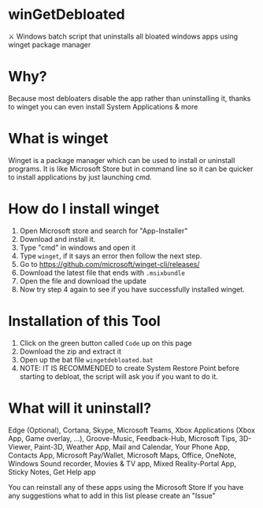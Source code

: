 # winGetDebloated
⚔ Windows batch script that uninstalls all bloated windows apps using winget package manager

# Why?
Because most debloaters disable the app rather than uninstalling it, thanks to winget you can even install System Applications & more

# What is winget
Winget is a package manager which can be used to install or uninstall programs.
It is like Microsoft Store but in command line so it can be quicker to install applications by just launching cmd.

# How do I install winget
1. Open Microsoft store and search for "App-Installer"
2. Download and install it.
3. Type "cmd" in windows and open it
4. Type `winget`, if it says an error then follow the next step.
5. Go to https://github.com/microsoft/winget-cli/releases/
6. Download the latest file that ends with `.msixbundle`
7. Open the file and download the update
8. Now try step 4 again to see if you have successfully installed winget.

# Installation of this Tool
1. Click on the green button called `Code` up on this page
2. Download the zip and extract it
3. Open up the bat file `wingetdebloated.bat`
4. NOTE: IT IS RECOMMENDED to create System Restore Point before starting to debloat, the script will ask you if you want to do it.

# What will it uninstall?
Edge (Optional), Cortana, Skype, Microsoft Teams, Xbox Applications (Xbox App, Game overlay, ...), Groove-Music, Feedback-Hub, Microsoft Tips, 3D-Viewer, Paint-3D, Weather App, Mail and Calendar, Your Phone App, Contacts App, Microsoft Pay/Wallet, Microsoft Maps, Office, OneNote, Windows Sound recorder, Movies & TV app, Mixed Reality-Portal App, Sticky Notes, Get Help app

You can reinstall any of these apps using the Microsoft Store
If you have any suggestions what to add in this list please create an "Issue"
